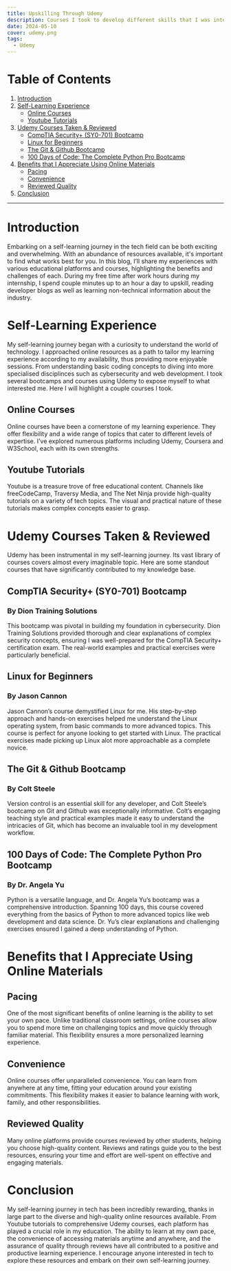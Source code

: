 ```yaml
---
title: Upskilling Through Udemy
description: Courses I took to develop different skills that I was interested in at Udemy
date: 2024-05-10
cover: udemy.png
tags:
  - Udemy
---
```


# Table of Contents

1. [Introduction](#introduction)
2. [Self-Learning Experience](#self-learning-experience)
   - [Online Courses](#online-courses)
   - [Youtube Tutorials](#youtube-tutorials)
3. [Udemy Courses Taken & Reviewed](#udemy-courses-taken--reviewed)
   - [CompTIA Security+ (SY0-701) Bootcamp](#comptia-security-sy0-701-bootcamp)
   - [Linux for Beginners](#linux-for-beginners)
   - [The Git & Github Bootcamp](#the-git--github-bootcamp)
   - [100 Days of Code: The Complete Python Pro Bootcamp](#100-days-of-code-the-complete-python-pro-bootcamp)
4. [Benefits that I Appreciate Using Online Materials](#benefits-that-i-appreciate-using-online-materials)
   - [Pacing](#pacing)
   - [Convenience](#convenience)
   - [Reviewed Quality](#reviewed-quality)
5. [Conclusion](#conclusion)

---

# Introduction

Embarking on a self-learning journey in the tech field can be both exciting and overwhelming. With an abundance of resources available, it's important to find what works best for you. In this blog, I’ll share my experiences with various educational platforms and courses, highlighting the benefits and challenges of each. During my free time after work hours during my internship, I spend couple minutes up to an hour a day to upskill, reading developer blogs as well as learning non-technical information about the industry.

# Self-Learning Experience

My self-learning journey began with a curiosity to understand the world of technology. I approached online resources as a path to tailor my learning experience according to my availability, thus providing more enjoyable sessions. From understanding basic coding concepts to diving into more specialised disciplinces such as cybersecurity and web development. I took several bootcamps and courses using Udemy to expose myself to what interested me. Here I will highlight a couple courses I took.

## Online Courses

Online courses have been a cornerstone of my learning experience. They offer flexibility and a wide range of topics that cater to different levels of expertise. I’ve explored numerous platforms including Udemy, Coursera and W3School, each with its own strengths.

## Youtube Tutorials

Youtube is a treasure trove of free educational content. Channels like freeCodeCamp, Traversy Media, and The Net Ninja provide high-quality tutorials on a variety of tech topics. The visual and practical nature of these tutorials makes complex concepts easier to grasp.

# Udemy Courses Taken & Reviewed

Udemy has been instrumental in my self-learning journey. Its vast library of courses covers almost every imaginable topic. Here are some standout courses that have significantly contributed to my knowledge base.

## CompTIA Security+ (SY0-701) Bootcamp

### By Dion Training Solutions

This bootcamp was pivotal in building my foundation in cybersecurity. Dion Training Solutions provided thorough and clear explanations of complex security concepts, ensuring I was well-prepared for the CompTIA Security+ certification exam. The real-world examples and practical exercises were particularly beneficial.

## Linux for Beginners

### By Jason Cannon

Jason Cannon’s course demystified Linux for me. His step-by-step approach and hands-on exercises helped me understand the Linux operating system, from basic commands to more advanced topics. This course is perfect for anyone looking to get started with Linux. The practical exercises made picking up Linux alot more approachable as a complete novice.

## The Git & Github Bootcamp

### By Colt Steele

Version control is an essential skill for any developer, and Colt Steele’s bootcamp on Git and Github was exceptionally informative. Colt’s engaging teaching style and practical examples made it easy to understand the intricacies of Git, which has become an invaluable tool in my development workflow.

## 100 Days of Code: The Complete Python Pro Bootcamp

### By Dr. Angela Yu

Python is a versatile language, and Dr. Angela Yu’s bootcamp was a comprehensive introduction. Spanning 100 days, this course covered everything from the basics of Python to more advanced topics like web development and data science. Dr. Yu’s clear explanations and challenging exercises ensured I gained a deep understanding of Python.

# Benefits that I Appreciate Using Online Materials

## Pacing

One of the most significant benefits of online learning is the ability to set your own pace. Unlike traditional classroom settings, online courses allow you to spend more time on challenging topics and move quickly through familiar material. This flexibility ensures a more personalized learning experience.

## Convenience

Online courses offer unparalleled convenience. You can learn from anywhere at any time, fitting your education around your existing commitments. This flexibility makes it easier to balance learning with work, family, and other responsibilities.

## Reviewed Quality

Many online platforms provide courses reviewed by other students, helping you choose high-quality content. Reviews and ratings guide you to the best resources, ensuring your time and effort are well-spent on effective and engaging materials.

# Conclusion

My self-learning journey in tech has been incredibly rewarding, thanks in large part to the diverse and high-quality online resources available. From Youtube tutorials to comprehensive Udemy courses, each platform has played a crucial role in my education. The ability to learn at my own pace, the convenience of accessing materials anytime and anywhere, and the assurance of quality through reviews have all contributed to a positive and productive learning experience. I encourage anyone interested in tech to explore these resources and embark on their own self-learning journey.
